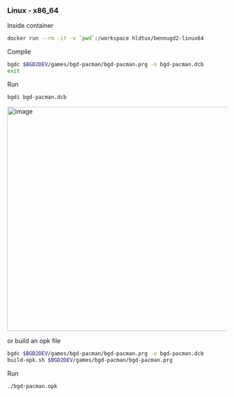 ### Linux - x86_64

Inside container 
```bash
docker run --rm -it -v `pwd`:/workspace hldtux/bennugd2-linux64
```

Compile
```bash
bgdc $BGD2DEV/games/bgd-pacman/bgd-pacman.prg -o bgd-pacman.dcb
exit
```

Run
```bash
bgdi bgd-pacman.dcb
```

<img width="640" height="514" alt="image" src="https://github.com/user-attachments/assets/c386b52f-2656-4516-8b1b-491c611d22db" />


or build an opk file


```bash
bgdc $BGD2DEV/games/bgd-pacman/bgd-pacman.prg -o bgd-pacman.dcb
build-opk.sh $BGD2DEV/games/bgd-pacman/bgd-pacman.prg
```

Run
```bash
./bgd-pacman.opk
```
